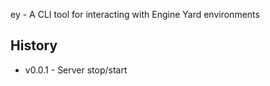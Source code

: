 ey - A CLI tool for interacting with Engine Yard environments

## History ##

* v0.0.1 - Server stop/start
